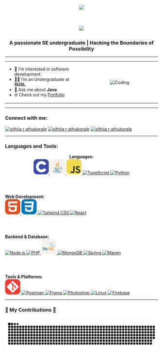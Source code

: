 <p align="center" ><img  src = "https://github.com/7oSkaaa/7oSkaaa/blob/main/Images/about_me.gif?raw=true" width = 100px></p>
<h1 align="center">
    <img src="https://readme-typing-svg.herokuapp.com/?font=Poppins&size=35&weight=500&center=true&vCenter=true&width=500&height=70&color=2cf1eb&duration=5000&lines=Hi+There!+👋;+I'm+Sithija+👽;" />
</h1>
<h3 align="center">A passionate SE undergraduate | Hacking the Boundaries of Possibility</h3>

---
<table align="center" style="border-collapse: collapse;">
<tr border="none">
<td width="50%" align="left">
  
- 👀 I’m interested in software development.  
- 🧑‍🎓 I’m an Undergraduate at **SUSL**  
- 💬 Ask me about **Java**  
- 🌐 Check out my [Portfolio](https://sithija-r.github.io/sithija-portfolio/)  



</td>
<td width="50%" align="center">

  <img align="center" alt="Coding" width="450" src="https://repository-images.githubusercontent.com/588181932/e36ec678-7984-4cdd-8e4c-a3932772ff8e">

  
  </td>
</tr>
</table>

---

<h3 align="left">Connect with me:</h3>
<p align="left">
<a href="https://www.linkedin.com/in/sithija-r-athukorale-625475249" target="blank"><img align="center" src="https://raw.githubusercontent.com/rahuldkjain/github-profile-readme-generator/master/src/images/icons/Social/linked-in-alt.svg" alt="sithija r athukorale" height="30" width="40" /></a>
<a href="https://fb.com/sithija r athukorale" target="blank"><img align="center" src="https://raw.githubusercontent.com/rahuldkjain/github-profile-readme-generator/master/src/images/icons/Social/facebook.svg" alt="sithija r athukorale" height="30" width="40" /></a>
<a href="https://sithija-r.github.io/sithija-portfolio/" target="blank"><img align="center" src="https://cdn-icons-png.flaticon.com/512/4906/4906292.png" alt="sithija r athukorale"  width="40" /></a>
</p>

---

<h3 align="left">Languages and Tools:</h3>
<p align="center">
  <!-- Programming Languages -->
  <strong>Languages:</strong><br/>
  <a href="https://www.cprogramming.com/" target="_blank" rel="noreferrer">
    <img src="https://github.com/tandpfun/skill-icons/blob/main/icons/C.svg" alt="C" width="50" height="50"/>
  </a>
  <a href="https://www.java.com" target="_blank" rel="noreferrer">
    <img src="https://github.com/tandpfun/skill-icons/blob/main/icons/Java-Light.svg" alt="Java" width="50" height="50"/>
  </a>
  <a href="https://developer.mozilla.org/en-US/docs/Web/JavaScript" target="_blank" rel="noreferrer">
    <img src="https://github.com/tandpfun/skill-icons/blob/main/icons/JavaScript.svg" alt="JavaScript" width="50" height="50"/>
  </a>
  <a href="https://www.typescriptlang.org/" target="_blank" rel="noreferrer">
    <img src="https://github.com/Scar1109/skill-icons/blob/main/icons/TypeScript.svg" alt="TypeScript" width="50" height="50"/>
  </a>
  <a href="#" target="_blank" rel="noreferrer">
    <img src="https://github.com/Scar1109/skill-icons/blob/main/icons/Python-Dark.svg" alt="Python" width="50" height="50"/>
  </a>
  
  <br/><br/>

  <!-- Web Development -->
  <strong>Web Development:</strong><br/>
  <a href="https://www.w3.org/html/" target="_blank" rel="noreferrer">
    <img src="https://github.com/tandpfun/skill-icons/blob/main/icons/HTML.svg" alt="HTML5" width="50" height="50"/>
  </a>
  <a href="https://www.w3schools.com/css/" target="_blank" rel="noreferrer">
    <img src="https://github.com/tandpfun/skill-icons/blob/main/icons/CSS.svg" alt="CSS3" width="50" height="50"/>
  </a>
  <a href="https://tailwindcss.com/" target="_blank" rel="noreferrer">
    <img src="https://github.com/Scar1109/skill-icons/blob/Scar1109/icons/TailwindCSS-Light.svg" alt="Tailwind CSS" width="50" height="50"/>
  </a>
  <a href="https://reactjs.org/" target="_blank" rel="noreferrer">
    <img src="https://github.com/Scar1109/skill-icons/blob/main/icons/React-Light.svg" alt="React" width="50" height="50"/>
  </a>

  <br/><br/>

  <!-- Backend & Database -->
  <strong>Backend & Database:</strong><br/>
  <a href="https://nodejs.org" target="_blank" rel="noreferrer">
    <img src="https://github.com/Scar1109/skill-icons/blob/main/icons/NodeJS-Light.svg" alt="Node.js" width="50" height="50"/>
  </a>
  <a href="https://www.php.net" target="_blank" rel="noreferrer">
    <img src="https://github.com/Scar1109/skill-icons/blob/Scar1109/icons/PHP-Light.svg" alt="PHP" width="50" height="50"/>
  </a>
  <a href="https://www.mysql.com/" target="_blank" rel="noreferrer">
    <img src="https://github.com/tandpfun/skill-icons/blob/main/icons/MySQL-Light.svg" alt="MySQL" width="50" height="50"/>
  </a>
  <a href="https://www.mongodb.com/" target="_blank" rel="noreferrer">
    <img src="https://github.com/Scar1109/skill-icons/blob/main/icons/MongoDB.svg" alt="MongoDB" width="50" height="50"/>
  </a>
  <a href="#" target="_blank" rel="noreferrer">
    <img src="https://github.com/Scar1109/skill-icons/blob/main/icons/Spring-Dark.svg" alt="Spring" width="50" height="50"/>
  </a>
  <a href="#" target="_blank" rel="noreferrer">
    <img src="https://github.com/Scar1109/skill-icons/blob/main/icons/Maven-Dark.svg" alt="Maven" width="50" height="50"/>
  </a>

  <br/><br/>

  <!-- Tools & Platforms -->
  <strong>Tools & Platforms:</strong><br/>
  <a href="https://git-scm.com/" target="_blank" rel="noreferrer">
    <img src="https://github.com/tandpfun/skill-icons/blob/main/icons/Git.svg" alt="Git" width="50" height="50"/>
  </a>
  <a href="https://postman.com" target="_blank" rel="noreferrer">
    <img src="https://github.com/Scar1109/skill-icons/blob/main/icons/Postman.svg" alt="Postman" width="50" height="50"/>
  </a>
  <a href="https://www.figma.com/" target="_blank" rel="noreferrer">
    <img src="https://github.com/Scar1109/skill-icons/blob/main/icons/Figma-Light.svg" alt="Figma" width="50" height="50"/>
  </a>
  <a href="https://www.photoshop.com/en" target="_blank" rel="noreferrer">
    <img src="https://github.com/Scar1109/skill-icons/blob/Scar1109/icons/Photoshop.svg" alt="Photoshop" width="50" height="50"/>
  </a>
  <a href="https://www.linux.org/" target="_blank" rel="noreferrer">
    <img src="https://github.com/Scar1109/skill-icons/blob/main/icons/Linux-Light.svg" alt="Linux" width="50" height="50"/>
  </a>
  <a href="#" target="_blank" rel="noreferrer">
    <img src="https://github.com/Scar1109/skill-icons/blob/main/icons/Firebase-Dark.svg" alt="Firebase" width="50" height="50"/>
  </a>
</p>


---

<p align="center">
   <h3 align="left">🐍 My Contributions 🐍</h3>
    <h3 align="center">
 <picture align="center">
  <source media="(prefers-color-scheme: dark)" srcset="https://raw.githubusercontent.com/platane/platane/output/github-contribution-grid-snake-dark.svg">
  <source media="(prefers-color-scheme: light)" srcset="https://raw.githubusercontent.com/platane/platane/output/github-contribution-grid-snake.svg">
  <img alt="github contribution grid snake animation" src="https://raw.githubusercontent.com/platane/platane/output/github-contribution-grid-snake.svg">
</picture>
  </h3>
</p>




